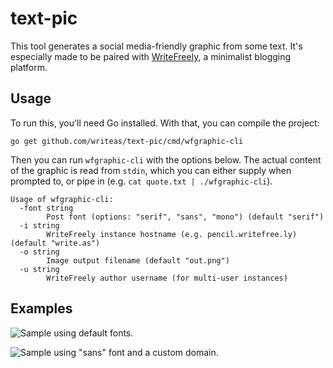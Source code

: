 # text-pic

This tool generates a social media-friendly graphic from some text. It's especially made to be paired with [WriteFreely](https://writefreely.org), a minimalist blogging platform.

## Usage

To run this, you'll need Go installed. With that, you can compile the project:

```
go get github.com/writeas/text-pic/cmd/wfgraphic-cli
```

Then you can run `wfgraphic-cli` with the options below. The actual content of the graphic is read from `stdin`, which you can either supply when prompted to, or pipe in (e.g. `cat quote.txt | ./wfgraphic-cli`).

```
Usage of wfgraphic-cli:
  -font string
        Post font (options: "serif", "sans", "mono") (default "serif")
  -i string
        WriteFreely instance hostname (e.g. pencil.writefree.ly) (default "write.as")
  -o string
        Image output filename (default "out.png")
  -u string
        WriteFreely author username (for multi-user instances)
```

## Examples

![Sample using default fonts.](https://i.snap.as/NHrWle49.png)

![Sample using "sans" font and a custom domain.](https://i.snap.as/8SI7lfyb.png)